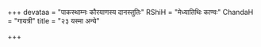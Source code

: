 +++
devataa = "पाकस्थाम्नः कौरयाणस्य दानस्तुतिः"
RShiH = "मेध्यातिथिः काण्वः"
ChandaH = "गायत्री"
title = "२३ यस्मा अन्ये"

+++
